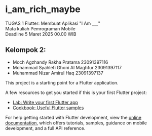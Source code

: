 # i_am_rich_maybe

TUGAS 1 Flutter: Membuat Aplikasi "I Am ___" <br>
Mata kuliah Pemrograman Mobile <br>
Deadline 5 Maret 2025 00.00 WIB

## Kelompok 2:

* Moch Agzhandy Rakha Pratama		23091397116
* Mohammad Syahlefi Ghoni Al Maghfur	23091397117
* Muhammad Nizar Amirul Haq		23091397137


This project is a starting point for a Flutter application.

A few resources to get you started if this is your first Flutter project:

- [Lab: Write your first Flutter app](https://docs.flutter.dev/get-started/codelab)
- [Cookbook: Useful Flutter samples](https://docs.flutter.dev/cookbook)

For help getting started with Flutter development, view the
[online documentation](https://docs.flutter.dev/), which offers tutorials,
samples, guidance on mobile development, and a full API reference.
